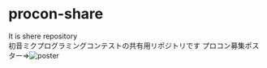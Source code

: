 # procon-share
It is shere repository<br>
初音ミクプログラミングコンテストの共有用リポジトリです
プロコン募集ポスター⇒![poster](https://github.com/TUBUAN-39/procon/assets/133558327/5d11ff90-4581-4a11-9cc4-8cc93d633df9)
